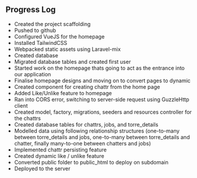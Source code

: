 ## Progress Log

- Created the project scaffolding
- Pushed to github
- Configured VueJS for the homepage
- Installed TailwindCSS 
- Webpacked static assets using Laravel-mix
- Created database
- Migrated database tables and created first user
- Started work on the homepage thats going to act as the entrance into our application 
- Finalise homepage designs and moving on to convert pages to dynamic
- Created component for creating chattr from the home page
- Added Like/Unlike feature to homepage
- Ran into CORS error, switching to server-side request using GuzzleHttp client
- Created model, factory, migrations, seeders and resources controller for the chattrs
- Created database tables for chattrs, jobs, and torre_details
- Modelled data using following relationship structures (one-to-many between torre_details and jobs, one-to-many between torre_details and chatter, finally many-to-one between chatters and jobs)
- Implemented chattr persisting feature
- Created dynamic like / unlike feature
- Converted public folder to public_html to deploy on subdomain
- Deployed to the server

